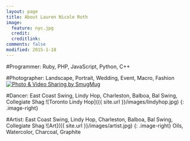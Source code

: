 ```yaml
---
layout: page
title: About Lauren Nicole Roth
image:
  feature: nyc.jpg
  credit: 
  creditlink: 
comments: false
modified: 2015-1-18
---
```


#Programmer: 
Ruby, PHP, JavaScript, Python, C++

#Photographer: 
Landscape, Portrait, Wedding, Event, Macro, Fashion
<a href="http://www.goldilockscreative.com/New-York-Winter/i-stgbCK8/A" title="Photo & Video Sharing by SmugMug"><img src="http://www.goldilockscreative.com/New-York-Winter/i-stgbCK8/0/M/DSC_0207-M.jpg" title="Photo & Video Sharing by SmugMug" alt="Photo & Video Sharing by SmugMug"></a>

#Dancer: 
East Coast Swing, Lindy Hop, Charleston, Balboa, Bal Swing, Collegiate Shag
![Toronto Lindy Hop]({{ site.url }}/images/lindyhop.jpg)
{: .image-right}

#Artist: 
East Coast Swing, Lindy Hop, Charleston, Balboa, Bal Swing, Collegiate Shag
![Art]({{ site.url }}/images/artist.jpg)
{: .image-right}
Oils, Watercolor, Charcoal, Graphite